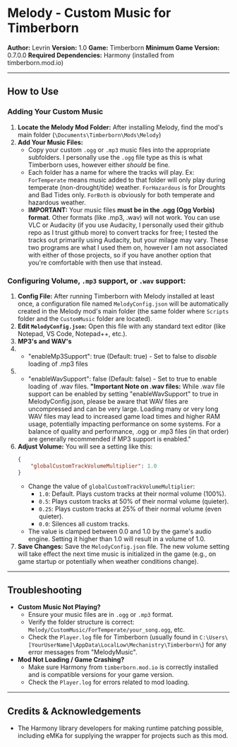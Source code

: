 # Melody - Custom Music for Timberborn

**Author:** Levrin
**Version:** 1.0
**Game:** Timberborn
**Minimum Game Version:** 0.7.0.0
**Required Dependencies:** Harmony (installed from timberborn.mod.io)

---

## How to Use

### Adding Your Custom Music

1.  **Locate the Melody Mod Folder:** After installing Melody, find the mod's main folder (`\Documents\Timberborn\Mods\Melody`)
2.  **Add Your Music Files:**
    * Copy your custom `.ogg` or `.mp3` music files into the appropriate subfolders. I personally use the `.ogg` file type as this is what Timberborn uses, however either *should* be fine.
    * Each folder has a name for where the tracks will play. Ex: `ForTemperate` means music added to that folder will only play during temperate (non-drought/tide) weather. `ForHazardous` is for Droughts and Bad Tides only. `ForBoth` is obviously for both temperate and hazardous weather.
    * **IMPORTANT:** Your music files **must be in the .ogg (Ogg Vorbis) format**. Other formats (like .mp3, .wav) will not work. You can use VLC or Audacity (if you use Audacity, I personally used their github repo as I trust github more) to convert tracks for free; I tested the tracks out primarily using Audacity, but your milage may vary. These two programs are what I used them on, however I am not associated with either of those projects, so if you have another option that you're comfortable with then use that instead.

### Configuring Volume, `.mp3` support, or `.wav` support:

1.  **Config File:** After running Timberborn with Melody installed at least once, a configuration file named `MelodyConfig.json` will be automatically created in the Melody mod's main folder (the same folder where `Scripts` folder and the `CustomMusic` folder are located).
2.  **Edit `MelodyConfig.json`:** Open this file with any standard text editor (like Notepad, VS Code, Notepad++, etc.).
3.  **MP3's and WAV's**
   4. * "enableMp3Support": true (Default: true) - Set to false to _disable_ loading of .mp3 files
   5. * "enableWavSupport": false (Default: false) - Set to true to enable loading of .wav files. **"Important Note on .wav files:** While .wav file support can be enabled by setting "enableWavSupport" to true in MelodyConfig.json, please be aware that WAV files are uncompressed and can be very large. Loading many or very long WAV files may lead to increased game load times and higher RAM usage, potentially impacting performance on some systems. For a balance of quality and performance, .ogg or .mp3 files (in that order) are generally recommended if MP3 support is enabled."
6.  **Adjust Volume:** You will see a setting like this:
    ```json
    {
        "globalCustomTrackVolumeMultiplier": 1.0
    }
    ```
    * Change the value of `globalCustomTrackVolumeMultiplier`:
        * `1.0`: Default. Plays custom tracks at their normal volume (100%).
        * `0.5`: Plays custom tracks at 50% of their normal volume (quieter).
        * `0.25`: Plays custom tracks at 25% of their normal volume (even quieter).
        * `0.0`: Silences all custom tracks.
    * The value is clamped between 0.0 and 1.0 by the game's audio engine. Setting it higher than 1.0 will result in a volume of 1.0.
7.  **Save Changes:** Save the `MelodyConfig.json` file. The new volume setting will take effect the next time music is initialized in the game (e.g., on game startup or potentially when weather conditions change).

---

## Troubleshooting

* **Custom Music Not Playing?**
    * Ensure your music files are in `.ogg` or `.mp3` format.
    * Verify the folder structure is correct: `Melody/CustomMusic/ForTemperate/your_song.ogg`, etc.
    * Check the `Player.log` file for Timberborn (usually found in `C:\Users\[YourUserName]\AppData\LocalLow\Mechanistry\Timberborn\`) for any error messages from "MelodyMusic".
* **Mod Not Loading / Game Crashing?**
    * Make sure Harmony from `timberborn.mod.io` is correctly installed and is compatible versions for your game version.
    * Check the `Player.log` for errors related to mod loading.


---

## Credits & Acknowledgements

* The Harmony library developers for making runtime patching possible, including eMKa for supplying the wrapper for projects such as this mod.